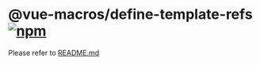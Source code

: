 # @vue-macros/define-template-refs [![npm](https://img.shields.io/npm/v/@vue-macros/define-template-refs.svg)](https://npmjs.com/package/@vue-macros/define-template-refs)

Please refer to [README.md](https://github.com/sxzz/unplugin-vue-macros#readme)
